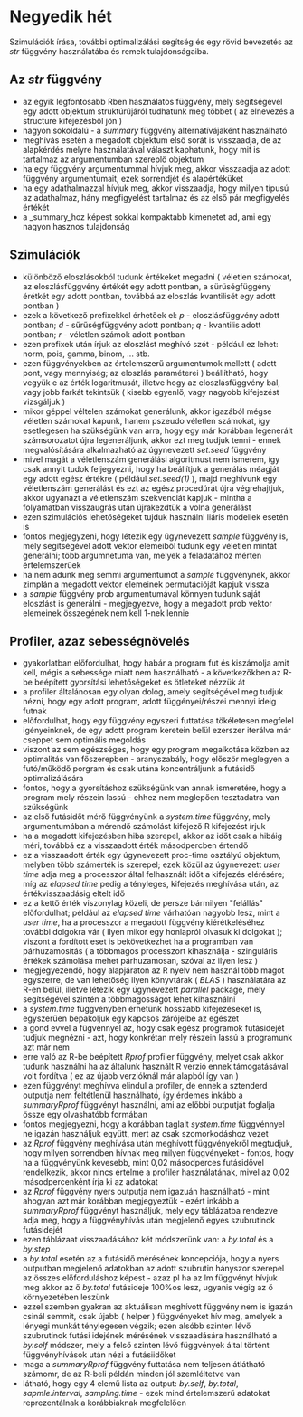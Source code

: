 # Negyedik hét

Szimulációk írása, további optimalizálási segítség és egy rövid bevezetés az _str_ függvény használatába és remek tulajdonságaiba.

## Az _str_ függvény
* az egyik legfontosabb Rben használatos függvény, mely segítségével egy adott objektum struktúrújáról tudhatunk meg többet ( az elnevezés a structure kifejezésből jön )
* nagyon sokoldalú - a _summary_ függvény alternatívájaként használható
* meghívás esetén a megadott objektum első sorát is visszaadja, de az alapkérdés melyre használatával választ kaphatunk, hogy mit is tartalmaz az argumentumban szereplő objektum
* ha egy függvény argumentummal hívjuk meg, akkor visszaadja az adott függvény argumentumait, ezek sorrendjét és alapértéküket
* ha egy adathalmazzal hívjuk meg, akkor visszaadja, hogy milyen típusú az adathalmaz, hány megfigyelést tartalmaz és az első pár megfigyelés értékét
* a _summary_hoz képest sokkal kompaktabb kimenetet ad, ami egy nagyon hasznos tulajdonság

## Szimulációk
* különböző eloszlásokból tudunk értékeket megadni ( véletlen számokat, az eloszlásfüggvény értékét egy adott pontban, a sürüségfüggény érétkét egy adott pontban, továbbá az eloszlás kvantilisét egy adott pontban )
* ezek a következő prefixekkel érhetőek el: _p_ - eloszlásfüggvény adott pontban; _d_ - sűrűségfüggvény adott pontban; _q_ - kvantilis adott pontban; _r_ - véletlen számok adott pontban
* ezen prefixek után írjuk az eloszlást meghívó szót - például ez lehet: norm, pois, gamma, binom, ... stb.
* ezen függvényekben az értelemszerű argumentumok mellett ( adott pont, vagy mennyiség; az eloszlás paraméterei ) beállítható, hogy vegyük e az érték logaritmusát, illetve hogy az eloszlásfüggvény bal, vagy jobb farkát tekintsük ( kisebb egyenlő, vagy nagyobb kifejezést vizsgáljuk )
* mikor géppel véltelen számokat generálunk, akkor igazából mégse véletlen számokat kapunk, hanem pszeudo véletlen számokat, így esetlegesen ha szükségünk van arra, hogy egy már korábban legenerált számsorozatot újra legeneráljunk, akkor ezt meg tudjuk tenni - ennek megvalósítására alkalmazható az úgynevezett _set.seed_ függvény
* mivel magát a véletlenszám generálási algoritmust nem ismerem, így csak annyit tudok feljegyezni, hogy ha beállítjuk a generálás méagját egy adott egész értékre ( például _set.seed(1)_ ), majd meghívunk egy véletlenszám generálást és ezt az egész procedúrát újra végrehajtjuk, akkor ugyanazt a véletlenszám szekvenciát kapjuk - mintha a folyamatban visszaugrás után újrakezdtük a volna generálást
* ezen szimulációs lehetőségeket tujduk használni liáris modellek esetén is
* fontos megjegyzeni, hogy létezik egy úgynevezett _sample_ függvény is, mely segítségével adott vektor elemeiből tudunk egy véletlen mintát generálni; több argumnetuma van, melyek a feladatához mérten értelemszerűek
* ha nem adunk meg semmi argumentumot a _sample_ függvénynek, akkor zimplán a megadott vektor elemeinek permutációját kapjuk vissza
* a _sample_ függvény prob argumentumával könnyen tudunk saját eloszlást is generálni - megjegyezve, hogy a megadott prob vektor elemeinek összegének nem kell 1-nek lennie


## Profiler, azaz sebességnövelés
* gyakorlatban előfordulhat, hogy habár a program fut és kiszámolja amit kell, mégis a sebessége miatt nem használható - a következőkben az R-be beépített gyorsítási lehetőségeket és ötleteket nézzük át
* a profiler általánosan egy olyan dolog, amely segítségével meg tudjuk nézni, hogy egy adott program, adott függényei/részei mennyi ideig futnak
* előfordulhat, hogy egy függvény egyszeri futtatása tökéletesen megfelel igényeinknek, de egy adott program keretein belül ezerszer iterálva már cseppet sem optimális megoldás
* viszont az sem egészséges, hogy egy program megalkotása közben az optimalitás van főszerepben - aranyszabály, hogy először meglegyen a futó/működő porgram és csak utána koncentráljunk a futásidő optimalizálására
* fontos, hogy a gyorsításhoz szükségünk van annak ismeretére, hogy a program mely részein lassú - ehhez nem meglepően tesztadatra van szükségünk
* az első futásidőt mérő függvényünk a _system.time_ függvény, mely argumentumában a mérendő számolást kifejező R kifejezést írjuk
* ha a megadott kifejezésben hiba szerepel, akkor az időt csak a hibáig méri, továbbá ez a visszaadott érték másodpercben értendő
* ez a visszaadott érték egy úgynevezett proc-time osztályú objektum, melyben több számérték is szerepel; ezek közül az úgynevezett _user time_ adja meg a processzor által felhasznált időt a kifejezés elérésére; míg az _elapsed time_ pedig a tényleges, kifejezés meghívása után, az értékvisszaadásig eltelt idő
* ez a kettő érték viszonylag közeli, de persze bármilyen "felállás" előfordulhat; például az _elapsed time_ várhatóan nagyobb lesz, mint a _user time_, ha a processzor a megadott függvény kiérétkeléséhez további dolgokra vár ( ilyen mikor egy honlapról olvasuk ki dolgokat ); viszont a fordított eset is bekövetkezhet ha a programban van párhuzamosítás ( a többmagos processzort kihasználja - szinguláris értékek számolása mehet párhuzamosan, szóval az ilyen lesz )
* megjegyezendő, hogy alapjáraton az R nyelv nem használ több magot egyszerre, de van lehetőség ilyen könyvtárak ( _BLAS_ ) használatára az R-en belül, illetve létezik egy úgynevezett _parallel_ package, mely segítségével szintén a többmagosságot lehet kihasználni
* a _system.time_ függvényben érhetünk hosszabb kifejezéseket is, egyszerűen bepakoljuk egy kapcsos zárójelbe az egészet
* a gond evvel a fügvénnyel az, hogy csak egész programok futásidejét tudjuk megnézni - azt, hogy konkrétan mely részein lassú a programunk azt már nem
* erre való az R-be beépített _Rprof_ profiler függvény, melyet csak akkor tudunk használni ha az általunk használt R verzió ennek támogatásával volt fordítva ( ez az újabb verzióknál már alapból így van )
* ezen függvényt meghívva elindul a profiler, de ennek a sztenderd outputja nem feltétlenül használható, így érdemes inkább a _summaryRprof_ függvényt használni, ami az előbbi outputját foglalja össze egy olvashatóbb formában
* fontos megjegyezni, hogy a korábban taglalt _system.time_ függvénnyel ne igazán használjuk együtt, mert az csak szomorkodáshoz vezet
* az _Rprof_ függvény meghívása után meghívott függvényekről megtudjuk, hogy milyen sorrendben hívnak meg milyen függvényeket - fontos, hogy ha a függvényünk kevesebb, mint 0,02 másodperces futásidővel rendelkezik, akkor nincs értelme a profiler használatának, mivel az 0,02 másodpercenként írja ki az adatokat
* az _Rprof_ függvény nyers outputja nem igazuán használható - mint ahogyan azt már korábban megjegyeztük - ezért inkább a _summaryRprof_ függvényt használjuk, mely egy táblázatba rendezve adja meg, hogy a függvényhívás után megjelenő egyes szubrutinok futásidejét
* ezen táblázaat visszaadásához két módszerünk van: a _by.total_ és a _by.step_
* a _by.total_ esetén az a futásidő mérésének koncepciója, hogy a nyers outputban megjelenő adatokban az adott szubrutin hányszor szerepel az összes előforduláshoz képest - azaz pl ha az lm függvényt hívjuk meg akkor az ő _by.total_ futásideje 100%os lesz, ugyanis végig az ő környezetében leszünk
* ezzel szemben gyakran az aktuálisan meghívott függvény nem is igazán csinál semmit, csak újabb ( helper ) függvényeket hív meg, amelyek a lényegi munkát ténylegesen végzik; ezen alsóbb szinten lévő szubrutinok futási idejének mérésének visszaadására használható a _by.self_ módszer, mely a felső szinten lévő függvények által történt függvényhívások után nézi a futásiidőket
* maga a _summaryRprof_ függvény futtatása nem teljesen átlátható számomr, de az R-beli példán minden jól szemléltetve van
* látható, hogy egy 4 elemű lista az output:  _by.self_, _by.total_, _sapmle.interval_, _sampling.time_ - ezek mind értelemszerű adatokat reprezentálnak a korábbiaknak megfelelően
